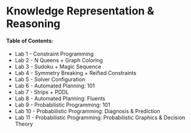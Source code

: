 # Knowledge Representation & Reasoning
#### Table of Contents:

- Lab 1 - Constraint Programming
- Lab 2 - N Queens + Graph Coloring
- Lab 3 - Sudoku + Magic Sequence
- Lab 4 - Symmetry Breaking + Reified Constraints
- Lab 5 - Solver Configuration
- Lab 6 - Automated Planning: 101
- Lab 7 - Strips + PDDL
- Lab 8 - Automated Planning: Fluents
- Lab 9 - Probabilistic Programming: 101
- Lab 10 - Probabilistic Programming: Diagnosis & Prediction
- Lab 11 - Probabilistic Programming: Probabilistic Graphics & Decision Theory


